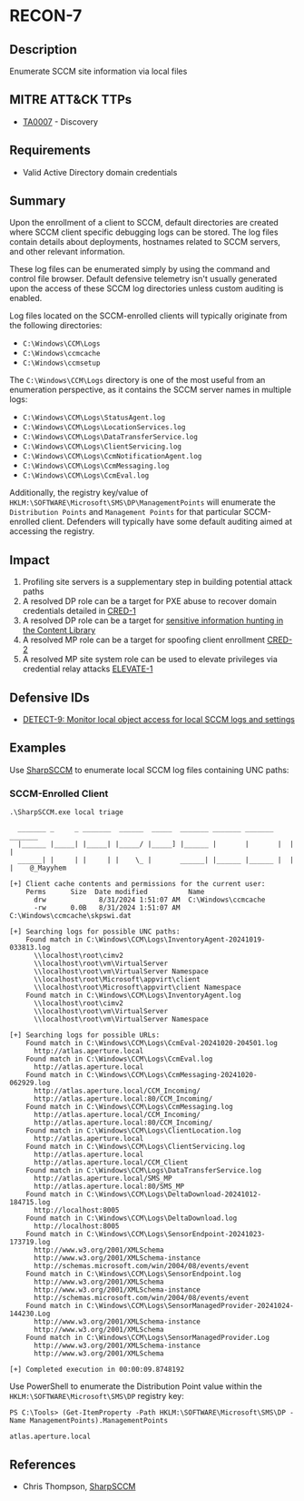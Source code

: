 # RECON-7

## Description
Enumerate SCCM site information via local files

## MITRE ATT&CK TTPs
- [TA0007](https://attack.mitre.org/tactics/TA0007/) - Discovery

## Requirements
- Valid Active Directory domain credentials

## Summary
Upon the enrollment of a client to SCCM, default directories are created where SCCM client specific debugging logs can be stored. The log files contain details about deployments, hostnames related to SCCM servers, and other relevant information.

These log files can be enumerated simply by using the command and control file browser. Default defensive telemetry isn't usually generated upon the access of these SCCM log directories unless custom auditing is enabled.

Log files located on the SCCM-enrolled clients will typically originate from the following directories:
* `C:\Windows\CCM\Logs`
* `C:\Windows\ccmcache`
* `C:\Windows\ccmsetup`

The `C:\Windows\CCM\Logs` directory is one of the most useful from an enumeration perspective, as it contains the SCCM server names in multiple logs:
* `C:\Windows\CCM\Logs\StatusAgent.log`
* `C:\Windows\CCM\Logs\LocationServices.log`
* `C:\Windows\CCM\Logs\DataTransferService.log`
* `C:\Windows\CCM\Logs\ClientServicing.log`
* `C:\Windows\CCM\Logs\CcmNotificationAgent.log`
* `C:\Windows\CCM\Logs\CcmMessaging.log`
* `C:\Windows\CCM\Logs\CcmEval.log`

Additionally, the registry key/value of `HKLM:\SOFTWARE\Microsoft\SMS\DP\ManagementPoints` will enumerate the `Distribution Points` and `Management Points` for that particular SCCM-enrolled client. Defenders will typically have some default auditing aimed at accessing the registry.

## Impact
1. Profiling site servers is a supplementary step in building potential attack paths
2. A resolved DP role can be a target for PXE abuse to recover domain credentials detailed in [CRED-1](../../CRED/CRED-1/cred-1_description.md)
3. A resolved DP role can be a target for [sensitive information hunting in the Content Library](https://rzec.se/blog/looting-microsoft-configuration-manager)
4. A resolved MP role can be a target for spoofing client enrollment [CRED-2](../../CRED/CRED-2/cred-2_description.md)
5. A resolved MP site system role can be used to elevate privileges via credential relay attacks [ELEVATE-1](../../ELEVATE/ELEVATE-1/ELEVATE-1_description.md)
 
## Defensive IDs
- [DETECT-9: Monitor local object access for local SCCM logs and settings](../../../defense-techniques/DETECT/DETECT-9/detect-9_description.md)

## Examples
Use [SharpSCCM](https://github.com/Mayyhem/SharpSCCM/) to enumerate local SCCM log files containing UNC paths:

### SCCM-Enrolled Client

```
.\SharpSCCM.exe local triage

  _______ _     _ _______  ______  _____  _______ _______ _______ _______
  |______ |_____| |_____| |_____/ |_____] |______ |       |       |  |  |
  ______| |     | |     | |    \_ |       ______| |______ |______ |  |  |    @_Mayyhem

[+] Client cache contents and permissions for the current user:
    Perms      Size  Date modified          Name
      drw             8/31/2024 1:51:07 AM  C:\Windows\ccmcache
      -rw      0.0B   8/31/2024 1:51:07 AM  C:\Windows\ccmcache\skpswi.dat

[+] Searching logs for possible UNC paths:
    Found match in C:\Windows\CCM\Logs\InventoryAgent-20241019-033813.log
      \\localhost\root\cimv2
      \\localhost\root\vm\VirtualServer
      \\localhost\root\vm\VirtualServer Namespace
      \\localhost\root\Microsoft\appvirt\client
      \\localhost\root\Microsoft\appvirt\client Namespace
    Found match in C:\Windows\CCM\Logs\InventoryAgent.log
      \\localhost\root\cimv2
      \\localhost\root\vm\VirtualServer
      \\localhost\root\vm\VirtualServer Namespace

[+] Searching logs for possible URLs:
    Found match in C:\Windows\CCM\Logs\CcmEval-20241020-204501.log
      http://atlas.aperture.local
    Found match in C:\Windows\CCM\Logs\CcmEval.log
      http://atlas.aperture.local
    Found match in C:\Windows\CCM\Logs\CcmMessaging-20241020-062929.log
      http://atlas.aperture.local/CCM_Incoming/
      http://atlas.aperture.local:80/CCM_Incoming/
    Found match in C:\Windows\CCM\Logs\CcmMessaging.log
      http://atlas.aperture.local/CCM_Incoming/
      http://atlas.aperture.local:80/CCM_Incoming/
    Found match in C:\Windows\CCM\Logs\ClientLocation.log
      http://atlas.aperture.local
    Found match in C:\Windows\CCM\Logs\ClientServicing.log
      http://atlas.aperture.local
      http://atlas.aperture.local/CCM_Client
    Found match in C:\Windows\CCM\Logs\DataTransferService.log
      http://atlas.aperture.local/SMS_MP
      http://atlas.aperture.local:80/SMS_MP
    Found match in C:\Windows\CCM\Logs\DeltaDownload-20241012-184715.log
      http://localhost:8005
    Found match in C:\Windows\CCM\Logs\DeltaDownload.log
      http://localhost:8005
    Found match in C:\Windows\CCM\Logs\SensorEndpoint-20241023-173719.log
      http://www.w3.org/2001/XMLSchema
      http://www.w3.org/2001/XMLSchema-instance
      http://schemas.microsoft.com/win/2004/08/events/event
    Found match in C:\Windows\CCM\Logs\SensorEndpoint.log
      http://www.w3.org/2001/XMLSchema
      http://www.w3.org/2001/XMLSchema-instance
      http://schemas.microsoft.com/win/2004/08/events/event
    Found match in C:\Windows\CCM\Logs\SensorManagedProvider-20241024-144230.Log
      http://www.w3.org/2001/XMLSchema-instance
      http://www.w3.org/2001/XMLSchema
    Found match in C:\Windows\CCM\Logs\SensorManagedProvider.Log
      http://www.w3.org/2001/XMLSchema-instance
      http://www.w3.org/2001/XMLSchema

[+] Completed execution in 00:00:09.8748192
```

Use PowerShell to enumerate the Distribution Point value within the `HKLM:\SOFTWARE\Microsoft\SMS\DP` registry key:

```
PS C:\Tools> (Get-ItemProperty -Path HKLM:\SOFTWARE\Microsoft\SMS\DP -Name ManagementPoints).ManagementPoints

atlas.aperture.local
```

## References
- Chris Thompson, [SharpSCCM](https://github.com/Mayyhem/SharpSCCM/)
